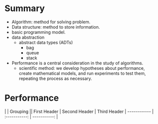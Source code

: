 
# Summary
- Algorithm: method for solving problem.
- Data structure: method to store information.
- basic programming model.
- data abstraction
  - abstract data types (ADTs) 
    - bag
    - queue
    - stack
- Performance is a central consideration in the study of algorithms.
  - scientific method: we develop hypotheses about performance, create mathematical models, and run experiments to test them, repeating the process as necessary.
  
  
# Performance

|             |          Grouping           ||
First Header  | Second Header | Third Header |
 ------------ | :-----------: | -----------: |

